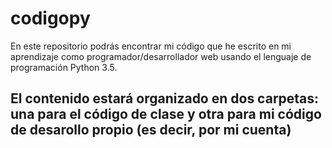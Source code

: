 # codigopy
En este repositorio podrás encontrar mi código que he escrito en mi aprendizaje como programador/desarrollador web usando el lenguaje de programación Python 3.5.
## El contenido estará organizado en dos carpetas: una para el código de clase y otra para mi código de desarollo propio (es decir, por mi cuenta)

